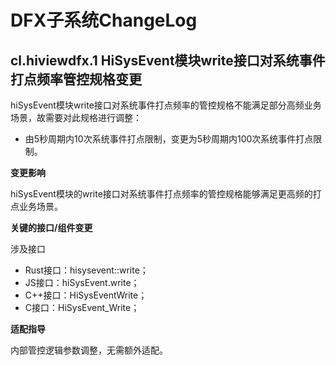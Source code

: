 # DFX子系统ChangeLog

## cl.hiviewdfx.1 HiSysEvent模块write接口对系统事件打点频率管控规格变更

hiSysEvent模块write接口对系统事件打点频率的管控规格不能满足部分高频业务场景，故需要对此规格进行调整：

  - 由5秒周期内10次系统事件打点限制，变更为5秒周期内100次系统事件打点限制。

**变更影响**

hiSysEvent模块的write接口对系统事件打点频率的管控规格能够满足更高频的打点业务场景。

**关键的接口/组件变更**

涉及接口
  - Rust接口：hisysevent::write；
  - JS接口：hiSysEvent.write；
  - C++接口：HiSysEventWrite；
  - C接口：HiSysEvent_Write；

**适配指导**

内部管控逻辑参数调整，无需额外适配。

<!--no_check-->